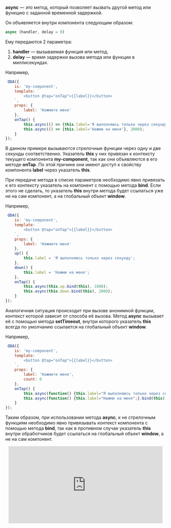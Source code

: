 **async** — это метод, который позволяет вызвать другой метод или функцию с заданной временной задержкой.

Он объявляется внутри компонента следующим образом:

```javascript
async (handler, delay = 0)
```

Ему передаются 2 параметра:

1. **handler** — вызываемая функция или метод.
1. **delay** — время задержки вызова метода или функции в миллисекундах.

Например,

```javascript _run_edit_[my-component.js]
 ODA({
    is: 'my-component',
    template: `
        <button @tap="onTap">{{label}}</button>
    `,
    props: {
        label: 'Нажмите меня'
    },
    onTap() {
        this.async(() => {this.label='Я выполняюсь только через секунду'}, 1000);
        this.async(() => {this.label='Нажми на меня'}, 2000);
    }
});
```

В данном примере вызываются стрелочные функции через одну и две секунды соответственно. Указатель **this** у них привязан к контексту текущего компонента **my-component**, так как они объявляются в его методе **onTap**. По этой причине они имеют доступ к свойству компонента **label** через указатель **this**.

При передаче метода в списке параметров необходимо явно привязать к его контексту указатель на компонент с помощью метода **bind**. Если этого не сделать, то указатель **this** внутри метода будет ссылаться уже не на сам компонент, а на глобальный объект **window**.

Например,

```javascript _run_edit_[my-component.js]
 ODA({
    is: 'my-component',
    template: `
        <button @tap="onTap">{{label}}</button>
    `,
    props: {
        label: 'Нажмите меня'
    },
    up() {
        this.label = 'Я выполняюсь только через секунду';
    },
    down() {
        this.label = 'Нажми на меня';
    },
    onTap() {
        this.async(this.up.bind(this), 1000);
        this.async(this.down.bind(this), 2000);
    }
});
```

Аналогичная ситуация происходит при вызове анонимной функции, контекст которой зависит от способа её вызова. Метод **async** вызывает её с помощью метода **setTimeout**, внутри которого указатель **this** всегда по умолчанию ссылается на глобальный объект **window**.

Например,

```javascript _run_edit_[my-component.js]
 ODA({
    is: 'my-component',
    template: `
        <button @tap="onTap">{{label}}</button>
    `,
    props: {
        label: 'Нажмите меня',
        count: 0
    },
    onTap() {
        this.async(function() {this.label="Я выполняюсь только через секунду";}.bind(this), 1000);
        this.async(function() {this.label="Нажми на меня";}.bind(this), 2000);
    }
});
```

Таким образом, при использовании метода **async**, к не стрелочным функциям необходимо явно привязывать контекст компонента с помощью метода **bind**, так как в противном случае указатель **this** внутри обработчиков будет ссылаться на глобальный объект **window**, а не на сам компонент.

<div style="position:relative;padding-bottom:48%; margin:10px">
    <iframe src="https://www.youtube.com/embed/aPL3cwOJOCs?start=0" frameborder="0" allow="accelerometer; autoplay; encrypted-media; gyroscope; picture-in-picture" allowfullscreen
    	style="position:absolute;width:100%;height:100%;"></iframe>
</div>
